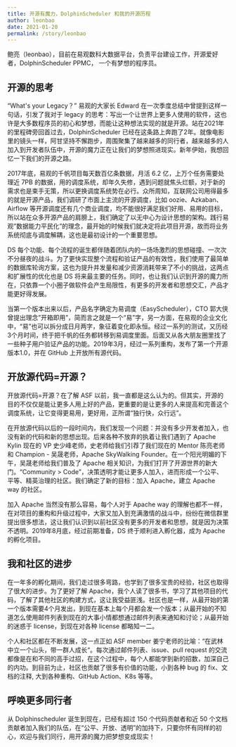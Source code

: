 ```yaml
---
title: 开源有魔力，DolphinScheduler 和我的开源历程
author: leonbao
date: 2021-01-20
permalink: /story/leonbao
---
```


鲍亮（leonbao），目前在易观数科大数据平台，负责平台建设工作，开源爱好者，DolphinScheduler PPMC， 一个有梦想的程序员。

## 开源的思考

“What's your Legacy？” 易观的大家长 Edward 在一次季度总结中曾提到这样一句话，引发了我对于 legacy 的思考：写出一个让世界上更多人使用的软件，这也许是大多数程序员的初心和梦想，而能让这种想法实现的就是开源。站在2021年的里程碑旁回首过去，DolphinScheduler 已经在这条路上奔跑了2年。就像电影里的镜头一样，阿甘坚持不懈跑步，周围聚集了越来越多的同行者，越来越多的人加入到开发者队伍中，开源的魔力正在让我们的梦想照进现实。新年伊始，我想回忆一下我们的开源之路。

2017年底，易观的千帆项目每天数百亿条数据，月活 6.2 亿，上万个任务需要处理近 7PB 的数据，用的调度系统，却年久失修，遇到问题就焦头烂额，对于新的需求也是束手无策，所以更换调度系统势在必行。众所周知，互联网公司用得最多的就是开源产品，我们调研了市面上主流的开源调度，比如 oozie、Azkaban、Airflow 等开源调度还有几个商业调度，均不能很好满足我们好用、易用的目标，所以站在众多开源产品的肩膀上，我们确定了以无中心为设计思想的架构。践行易观”数据能力平民化”的理念，最开始的时候我们就决定将此项目开源，故而将业务系统彻底与调度解耦，这也是最初设计的一个重要思想。

DS 每个功能、每个流程的诞生都伴随着团队内的一场场激烈的思想碰撞、一次次不分昼夜的战斗。为了更快实现整个流程和验证产品的有效性，我们使用了最简单的数据库轮询方案，这也为提升并发量和减少资源消耗带来了不小的挑战，这两点和扩展性的优化也是 DS 将来最主要的任务。同时，也让我们认识到开源的魔力所在，只依靠一个小圈子做软件会产生局限性，有更多的开发者和思想交汇，产品才能更好得发展。

当第一个版本出来以后，产品名字确定为易调度（EasyScheduler），CTO 郭大侠曾提出理念”开箱即用”，简而言之就是一个“易”字，另一方面，在易观的企业文化中，“易”也可以拆分成日月两字，象征着变化即永恒。经过一系列的测试，又历经3个月时间，终于把千帆的任务都转移到易调度里面。后面又从各大朋友圈里找了一些种子用户验证产品的功能。2019年3月，经过一系列重构，发布了第一个开源版本1.0，并在 GitHub 上开放所有源代码。

## 开放源代码=开源？

开放源代码=开源？在了解 ASF 以前，我一直都是这么认为的。但其实，开源的目的不仅仅是能让更多人用上好的产品，更重要的是让更多的人来提高和完善这个调度系统，让它变得更易用，更好用，正所谓“独行快，众行远”。

在开放源代码以后的一段时间内，我们发现一个问题：并没有多少开发者加入，也没有新的代码和新的思想出现。后来各种不放弃的执着让我们遇到了 Apache Kylin 现在的 VP 史少峰老师，史老师给我们引荐了我们现在的 Mentor 陈亮老师和 Champion - 吴晟老师，Apache SkyWalking Founder。在一个阳光明媚的下午，吴晟老师给我们普及了 Apache 相关知识，为我们打开了开源世界的新大门。“Community > Code”，决策透明才能让更多人加入，进而形成一个公平、平等、精英治理的社区。我们确定了新的目标：加入 Apache，建立 Apache way 的社区。

加入 Apache 当然没有那么容易，每个人对于 Apache way 的理解也都不一样，在对项目的重构和升级过程中，大家又加入到充满激情的战斗中，纷纷在微信群里提出很多想法，这让我们认识到以前社区没有更多的开发者和思想，就是因为决策不透明。2019年8月底，经过前期准备，DS 终于顺利进入孵化器，成为 Apache 的孵化项目。

## 我和社区的进步

在一年多的孵化期间，我们走过很多弯路，也学到了很多宝贵的经验，社区也取得了很大的进步。为了更好了解 Apache，我个人读了很多书，学习了其他项目的代码，了解了其他社区的构建方式，这让我受益匪浅。社区也是一样，从最开始的第一个版本需要4个月发出，到现在基本上每个月都会发一个版本；从最开始的不知道怎么使用邮件列表到现在的大事小情都想通过邮件列表来通知和讨论；从最开始的迷惑于 license，到现在对各种 license 都略知一二。

个人和社区都在不断发展，这一点正如 ASF member 姜宁老师的比喻：“在武林中立一个山头，带一群人成长“。每次通过邮件列表、issue、pull request 的交流都像是在和不同的高手过招，在这个过程中，每个人都能学到新的招数，加深自己的内功。到目前为止，社区也贡献了很多有价值的功能，小到各种 bug 的 fix、文档的注释, 大到各种重构、GitHub Action、K8s 等等。

## 呼唤更多同行者

从 Dolphinscheduler 诞生到现在，已经有超过 150 个代码贡献者和近 50 个文档贡献者加入我们的队伍，在“公平、开放、透明”的加持下，只要你怀有同样的初心，欢迎与我们同行，用开源的魔力把梦想变成现实！
